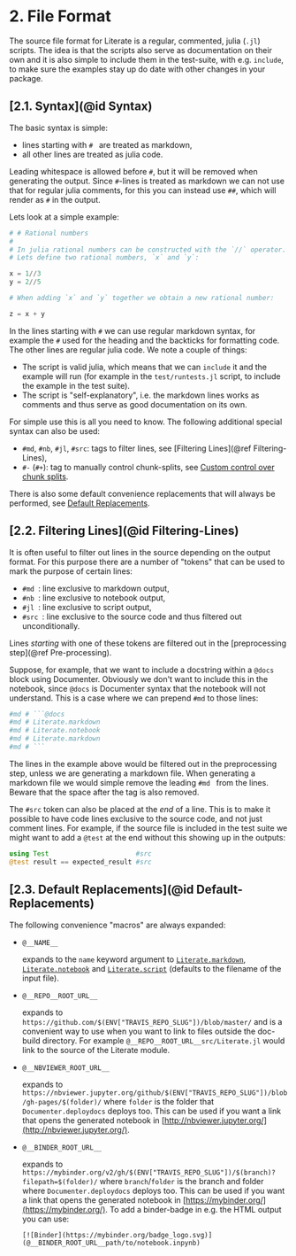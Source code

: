 # **2.** File Format

The source file format for Literate is a regular, commented, julia (`.jl`) scripts.
The idea is that the scripts also serve as documentation on their own and it is also
simple to include them in the test-suite, with e.g. `include`, to make sure the examples
stay up do date with other changes in your package.

## [**2.1.** Syntax](@id Syntax)

The basic syntax is simple:
- lines starting with `# ` are treated as markdown,
- all other lines are treated as julia code.

Leading whitespace is allowed before `#`, but it will be removed when generating the
output. Since `#`-lines is treated as markdown we can not use that for regular julia
comments, for this you can instead use `##`, which will render as `#` in the output.

Lets look at a simple example:
```julia
# # Rational numbers
#
# In julia rational numbers can be constructed with the `//` operator.
# Lets define two rational numbers, `x` and `y`:

x = 1//3
y = 2//5

# When adding `x` and `y` together we obtain a new rational number:

z = x + y
```
In the lines starting with `#` we can use regular markdown syntax, for example the `#`
used for the heading and the backticks for formatting code. The other lines are regular
julia code. We note a couple of things:
- The script is valid julia, which means that we can `include` it and the example will run
  (for example in the `test/runtests.jl` script, to include the example in the test suite).
- The script is "self-explanatory", i.e. the markdown lines works as comments and
  thus serve as good documentation on its own.

For simple use this is all you need to know. The following additional special syntax can also be used:
- `#md`, `#nb`, `#jl`, `#src`: tags to filter lines, see [Filtering Lines](@ref Filtering-Lines),
- `#-` (`#+`): tag to manually control chunk-splits, see [Custom control over chunk splits](@ref).

There is also some default convenience replacements that will always be performed, see
[Default Replacements](@ref).


## [**2.2.** Filtering Lines](@id Filtering-Lines)

It is often useful to filter out lines in the source depending on the output format.
For this purpose there are a number of "tokens" that can be used to mark the purpose of
certain lines:
- `#md `: line exclusive to markdown output,
- `#nb `: line exclusive to notebook output,
- `#jl `: line exclusive to script output,
- `#src `: line exclusive to the source code and thus filtered out unconditionally.

Lines *starting* with one of these tokens are filtered out in the
[preprocessing step](@ref Pre-processing).

Suppose, for example, that we want to include a docstring within a `@docs` block
using Documenter. Obviously we don't want to include this in the notebook,
since `@docs` is Documenter syntax that the notebook will not understand. This
is a case where we can prepend `#md` to those lines:
````julia
#md # ```@docs
#md # Literate.markdown
#md # Literate.notebook
#md # Literate.markdown
#md # ```
````
The lines in the example above would be filtered out in the preprocessing step, unless we are
generating a markdown file. When generating a markdown file we would simple remove
the leading `#md ` from the lines. Beware that the space after the tag is also removed.

The `#src` token can also be placed at the *end* of a line. This is to make it possible
to have code lines exclusive to the source code, and not just comment lines. For example,
if the source file is included in the test suite we might want to add a `@test` at the end
without this showing up in the outputs:

```julia
using Test                      #src
@test result == expected_result #src
```


## [**2.3.** Default Replacements](@id Default-Replacements)

The following convenience "macros" are always expanded:

- `@__NAME__`

  expands to the `name` keyword argument to [`Literate.markdown`](@ref),
  [`Literate.notebook`](@ref) and [`Literate.script`](@ref)
  (defaults to the filename of the input file).

- `@__REPO__ROOT_URL__`

  expands to `https://github.com/$(ENV["TRAVIS_REPO_SLUG"])/blob/master/`
  and is a convenient way to use when you want to link to files outside the
  doc-build directory. For example `@__REPO__ROOT_URL__src/Literate.jl` would link
  to the source of the Literate module.

- `@__NBVIEWER_ROOT_URL__`

  expands to
  `https://nbviewer.jupyter.org/github/$(ENV["TRAVIS_REPO_SLUG"])/blob/gh-pages/$(folder)/`
  where `folder` is the folder that `Documenter.deploydocs` deploys too.
  This can be used if you want a link that opens the generated notebook in
  [http://nbviewer.jupyter.org/](http://nbviewer.jupyter.org/).

- `@__BINDER_ROOT_URL__`

  expands to
  `https://mybinder.org/v2/gh/$(ENV["TRAVIS_REPO_SLUG"])/$(branch)?filepath=$(folder)/`
  where `branch`/`folder` is the branch and folder where `Documenter.deploydocs`
  deploys too. This can be used if you want a link that opens the generated notebook in
  [https://mybinder.org/](https://mybinder.org/).
  To add a binder-badge in e.g. the HTML output you can use:
  ```
  [![Binder](https://mybinder.org/badge_logo.svg)](@__BINDER_ROOT_URL__path/to/notebook.inpynb)
  ```
